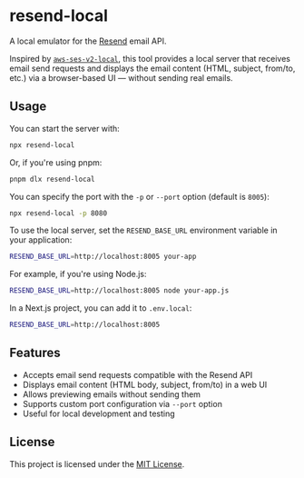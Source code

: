 # resend-local

A local emulator for the [Resend](https://resend.com) email API.

Inspired by [`aws-ses-v2-local`](https://github.com/domdomegg/aws-ses-v2-local), this tool provides a local server that receives email send requests and displays the email content (HTML, subject, from/to, etc.) via a browser-based UI — without sending real emails.

## Usage

You can start the server with:

```bash
npx resend-local
```

Or, if you're using pnpm:

```bash
pnpm dlx resend-local
```

You can specify the port with the `-p` or `--port` option (default is `8005`):

```bash
npx resend-local -p 8080
```

To use the local server, set the `RESEND_BASE_URL` environment variable in your application:

```bash
RESEND_BASE_URL=http://localhost:8005 your-app
```

For example, if you're using Node.js:

```bash
RESEND_BASE_URL=http://localhost:8005 node your-app.js
```

In a Next.js project, you can add it to `.env.local`:

```bash
RESEND_BASE_URL=http://localhost:8005
```

## Features

- Accepts email send requests compatible with the Resend API
- Displays email content (HTML body, subject, from/to) in a web UI
- Allows previewing emails without sending them
- Supports custom port configuration via `--port` option
- Useful for local development and testing

## License

This project is licensed under the [MIT License](LICENSE).
